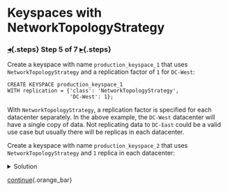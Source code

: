 <div class="top">

# Keyspaces with NetworkTopologyStrategy
### [◂](command:katapod.loadPage?step4){.steps} Step 5 of 7 [▸](command:katapod.loadPage?step6){.steps}
</div>

Create a keyspace with name `production_keyspace_1` that uses `NetworkTopologyStrategy` and a replication factor of `1` for `DC-West`:

```
CREATE KEYSPACE production_keyspace_1
WITH replication = {'class': 'NetworkTopologyStrategy', 
                    'DC-West': 1};
```

With `NetworkTopologyStrategy`, a replication factor is specified for each datacenter separately. 
In the above example, the `DC-West` datacenter will have a single copy of data. 
Not replicating data to `DC-East` could be a valid use case but usually there will be replicas in each datacenter. 


Create a keyspace with name `production_keyspace_2` that uses `NetworkTopologyStrategy` 
and `1` replica in each datacenter:

<details>
  <summary>Solution</summary>

```
CREATE KEYSPACE production_keyspace_2
WITH replication = {'class': 'NetworkTopologyStrategy', 
                    'DC-West': 1,
                    'DC-East': 1};
```

</details>

[continue](command:katapod.loadPage?step6){.orange_bar}